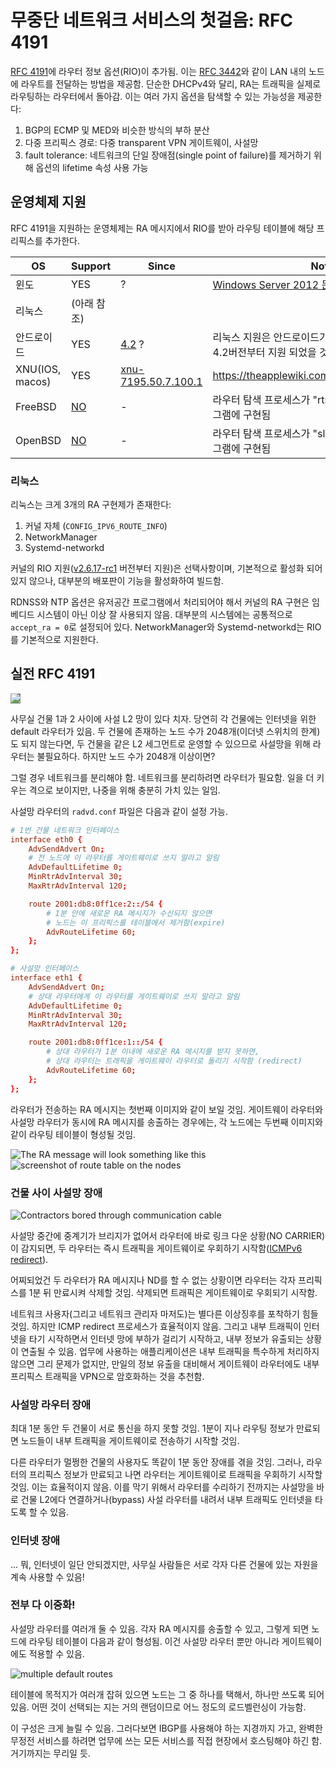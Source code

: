 # 무중단 네트워크 서비스의 첫걸음: RFC 4191
[RFC 4191](https://datatracker.ietf.org/doc/html/rfc4191)에 라우터 정보
옵션(RIO)이 추가됨. 이는 [RFC
3442](https://serverfault.com/questions/640565/how-can-i-configure-my-dhcp-server-to-distribute-ip-routes)와
같이 LAN 내의 노드에 라우트를 전달하는 방법을 제공함. 단순한 DHCPv4와 달리, RA는
트래픽을 실제로 라우팅하는 라우터에서 돌아감. 이는 여러 가지 옵션을 탐색할 수
있는 가능성을 제공한다:

1. BGP의 ECMP 및 MED와 비슷한 방식의 부하 분산
1. 다중 프리픽스 경로: 다중 transparent VPN 게이트웨이, 사설망
1. fault tolerance: 네트워크의 단일 장애점(single point of failure)를 제거하기
   위해 옵션의 lifetime 속성 사용 가능

## 운영체제 지원
RFC 4191을 지원하는 운영체제는 RA 메시지에서 RIO를 받아 라우팅 테이블에 해당
프리픽스를 추가한다.

| OS | Support | Since | Note |
| - | - | - | - |
| 윈도 | YES | ? | [Windows Server 2012 문서](https://learn.microsoft.com/en-us/previous-versions/windows/it-pro/windows-server-2012-r2-and-2012/jj574227(v=ws.11))에 처음 언급됨 |
| 리눅스 | (아래 참조) | | |
| 안드로이드 | YES | [4.2](https://en.wikipedia.org/wiki/Comparison_of_IPv6_support_in_operating_systems) ? | 리눅스 지원은 안드로이드가 출시되기 전부터 있었음. 4.2버전부터 지원 되었을 것으로 봄 |
| XNU(IOS, macos) | YES | [xnu-7195.50.7.100.1](https://github.com/apple-oss-distributions/xnu/blame/8d741a5de7ff4191bf97d57b9f54c2f6d4a15585/bsd/netinet6/nd6_rtr.c#L490) | https://theapplewiki.com/wiki/Kernel#Versions |
| FreeBSD | [NO](https://github.com/freebsd/freebsd-src/blob/47ca5d103f229b090899379ce449af5e89faf627/sys/netinet6/nd6.c#L507) | - | 라우터 탐색 프로세스가 "rtsold" 유저스페이스 프로그램에 구현됨 |
| OpenBSD | [NO](https://github.com/openbsd/src/blob/36a0e83f909d48cbb69156be916b6356c14b9ae5/sbin/slaacd/engine.c#L1555) | - | 라우터 탐색 프로세스가 "slaacd" 유저스페이스 프로그램에 구현됨 |

### 리눅스
리눅스는 크게 3개의 RA 구현제가 존재한다:

 1. 커널 자체 (`CONFIG_IPV6_ROUTE_INFO`)
 2. NetworkManager
 3. Systemd-networkd

커널의 RIO
지원([v2.6.17-rc1](https://github.com/torvalds/linux/blame/4236f913808cebef1b9e078726a4e5d56064f7ad/net/ipv6/ndisc.c#L258)
버전부터 지원)은 선택사항이며, 기본적으로 활성화 되어있지 않으나, 대부분의
배포판이 기능을 활성화하여 빌드함.

RDNSS와 NTP 옵션은 유저공간 프로그램에서 처리되어야 해서 커널의 RA 구현은
임베디드 시스템이 아닌 이상 잘 사용되지 않음. 대부분의 시스템에는 공통적으로
`accept_ra = 0`로 설정되어 있다. NetworkManager와 Systemd-networkd는 RIO를
기본적으로 지원한다.

## 실전 RFC 4191
<img src="../radvd/drawing-a.svg" style="background: grey;">

사무실 건물 1과 2 사이에 사설 L2 망이 있다 치자. 당연히 각 건물에는 인터넷을
위한 default 라우터가 있음. 두 건물에 존재하는 노드 수가 2048개(이더넷 스위치의
한계)도 되지 않는다면, 두 건물을 같은 L2 세그먼트로 운영할 수 있으므로 사설망을
위해 라우터는 불필요하다. 하지만 노드 수가 2048개 이상이면?

그럴 경우 네트워크를 분리해야 함. 네트워크를 분리하려면 라우터가 필요함. 일을 더
키우는 격으로 보이지만, 나중을 위해 충분히 가치 있는 일임.

사설망 라우터의 `radvd.conf` 파일은 다음과 같이 설정 가능.

```conf
# 1번 건물 네트워크 인터페이스
interface eth0 {
	AdvSendAdvert On;
	# 전 노드에 이 라우터를 게이트웨이로 쓰지 말라고 알림
	AdvDefaultLifetime 0;
	MinRtrAdvInterval 30;
	MaxRtrAdvInterval 120;

	route 2001:db8:0ff1ce:2::/54 {
		# 1분 안에 새로운 RA 메시지가 수신되지 않으면
		# 노드는 이 프리픽스를 테이블에서 제거함(expire)
		AdvRouteLifetime 60;
	};
};

# 사설망 인터페이스
interface eth1 {
	AdvSendAdvert On;
	# 상대 라우터에게 이 라우터를 게이트웨이로 쓰지 말라고 알림
	AdvDefaultLifetime 0;
	MinRtrAdvInterval 30;
	MaxRtrAdvInterval 120;

	route 2001:db8:0ff1ce:1::/54 {
		# 상대 라우터가 1분 이내에 새로운 RA 메시지를 받지 못하면,
		# 상대 라우터는 트래픽을 게이트웨이 라우터로 돌리기 시작함 (redirect)
		AdvRouteLifetime 60;
	};
};
```

라우터가 전송하는 RA 메시지는 첫번째 이미지와 같이 보일 것임. 게이트웨이
라우터와 사설망 라우터가 동시에 RA 메시지를 송출하는 경우에는, 각 노드에는
두번째 이미지와 같이 라우팅 테이블이 형성될 것임.

![The RA message will look something like this](image-2.png)
![screenshot of route table on the nodes](image.png)

### 건물 사이 사설망 장애
![Contractors bored through communication cable](severed_link.webp)

사설망 중간에 중계기가 브리지가 없어서 라우터에 바로 링크 다운 상황(NO
CARRIER)이 감지되면, 두 라우터는 즉시 트래픽을 게이트웨이로 우회하기
시작함([ICMPv6
redirect](https://datatracker.ietf.org/doc/html/rfc4861#section-4.5)).

어찌되었건 두 라우터가 RA 메시지나 ND를 할 수 없는 상황이면 라우터는 각자
프리픽스를 1분 뒤 만료시켜 삭제할 것임. 삭제되면 트래픽은 게이트웨이로 우회되기
시작함.

네트워크 사용자(그리고 네트워크 관리자 마저도)는 별다른 이상징후를 포착하기 힘들
것임. 하지만 ICMP redirect 프로세스가 효율적이지 않음. 그리고 내부 트래픽이
인터넷을 타기 시작하면서 인터넷 망에 부하가 걸리기 시작하고, 내부 정보가
유출되는 상황이 연출될 수 있음. 업무에 사용하는 애플리케이션은 내부 트래픽을
특수하게 처리하지 않으면 그리 문제가 없지만, 만일의 정보 유출을 대비해서
게이트웨이 라우터에도 내부 프리픽스 트래픽을 VPN으로 암호화하는 것을 추천함.

### 사설망 라우터 장애
최대 1분 동안 두 건물이 서로 통신을 하지 못할 것임. 1분이 지나 라우팅 정보가
만료되면 노드들이 내부 트래픽을 게이트웨이로 전송하기 시작할 것임.

다른 라우터가 멀쩡한 건물의 사용자도 똑같이 1분 동안 장애를 겪을 것임. 그러나,
라우터의 프리픽스 정보가 만료되고 나면 라우터는 게이트웨이로 트래픽을 우회하기
시작할 것임. 이는 효율적이지 않음. 이를 막기 위해서 라우터를 수리하기 전까지는
사설망을 바로 건물 L2에다 연결하거나(bypass) 사설 라우터를 내려서 내부 트래픽도
인터넷을 타도록 할 수 있음.

### 인터넷 장애
... 뭐, 인터넷이 일단 안되겠지만, 사무실 사람들은 서로 각자 다른 건물에 있는
자원을 계속 사용할 수 있음!

### 전부 다 이중화!
사설망 라우터를 여러개 둘 수 있음. 각자 RA 메시지를 송출할 수 있고, 그렇게 되면
노드에 라우팅 테이블이 다음과 같이 형성됨. 이건 사설망 라우터 뿐만 아니라
게이트웨이에도 적용할 수 있음.

![multiple default routes](image-3.png)

테이블에 목적지가 여러개 잡혀 있으면 노드는 그 중 하나를 택해서, 하나만 쓰도록
되어있음. 어떤 것이 선택되는 지는 거의 랜덤이므로 어느 정도의 로드벨런싱이
가능함.

이 구성은 크게 늘릴 수 있음. 그러다보면 IBGP를 사용해야 하는 지경까지 가고,
완벽한 무정전 서비스를 하려면 업무에 쓰는 모든 서비스를 직접 현장에서 호스팅해야
하긴 함. 거기까지는 무리일 듯.
